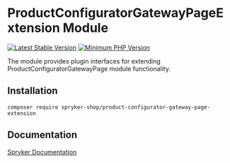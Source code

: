 # ProductConfiguratorGatewayPageExtension Module
[![Latest Stable Version](https://poser.pugx.org/spryker-shop/product-configurator-gateway-page-extension/v/stable.svg)](https://packagist.org/packages/spryker-shop/product-configurator-gateway-page-extension)
[![Minimum PHP Version](https://img.shields.io/badge/php-%3E%3D%207.3-8892BF.svg)](https://php.net/)

The module provides plugin interfaces for extending ProductConfiguratorGatewayPage module functionality.

## Installation

```
composer require spryker-shop/product-configurator-gateway-page-extension
```

## Documentation

[Spryker Documentation](https://academy.spryker.com/developing_with_spryker/module_guide/modules.html)
